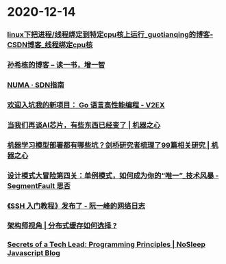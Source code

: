 
# 2020-12-14

### [linux下把进程/线程绑定到特定cpu核上运行_guotianqing的博客-CSDN博客_线程绑定cpu核](https://blog.csdn.net/guotianqing/article/details/80958281)

### [孙希栋的博客 – 读一书，增一智](https://www.sunxidong.com/)

### [NUMA · SDN指南](https://feisky.gitbooks.io/sdn/content/dpdk/numa.html)

### [欢迎入坑我的新项目： Go 语言高性能编程 - V2EX](https://www.v2ex.com/t/735027)

### [当我们再谈AI芯片，有些东西已经变了 | 机器之心](https://www.jiqizhixin.com/articles/2020-12-14)

### [机器学习模型部署都有哪些坑？剑桥研究者梳理了99篇相关研究 | 机器之心](https://www.jiqizhixin.com/articles/2020-12-12-5)

### [设计模式大冒险第四关：单例模式，如何成为你的“唯一”_技术风暴 - SegmentFault 思否](https://segmentfault.com/a/1190000038419439)

### [《SSH 入门教程》发布了 - 阮一峰的网络日志](http://www.ruanyifeng.com/blog/2020/12/ssh-tutorial.html)

### [架构师视角 | 分布式缓存如何选择 ?](https://xie.infoq.cn/article/af60cf7d64767da70d3fd35f8)

### [Secrets of a Tech Lead: Programming Principles | NoSleep Javascript Blog](https://nosleepjavascript.com/programming-principles/)